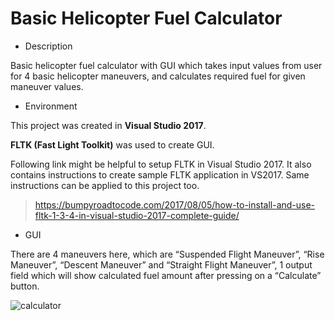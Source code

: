 # Basic Helicopter Fuel Calculator

- Description

Basic helicopter fuel calculator with GUI which takes input values from user for 4 basic helicopter maneuvers, and calculates required fuel for given maneuver values.

- Environment

This project was created in __Visual Studio 2017__.

__FLTK (Fast Light Toolkit)__ was used to create GUI.

Following link might be helpful to setup FLTK in Visual Studio 2017. It also contains instructions to create sample FLTK application in VS2017. Same instructions can be applied to this project too.
  
  > https://bumpyroadtocode.com/2017/08/05/how-to-install-and-use-fltk-1-3-4-in-visual-studio-2017-complete-guide/
  
- GUI

There are 4 maneuvers here, which are “Suspended Flight Maneuver”, “Rise Maneuver”, “Descent Maneuver” and “Straight Flight Maneuver”, 1 output field which will show calculated fuel amount after pressing on a “Calculate” button.

![calculator](https://user-images.githubusercontent.com/44347252/61560260-75c0ab00-aa74-11e9-9df1-0e9477a61b2a.png)
